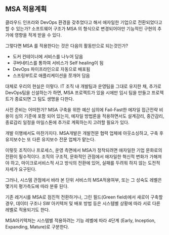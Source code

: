 ## MSA 적용계획

클라우드 인프라와 DevOps 환경을 갖추었다고 해서 애자일한 기업으로 전환되었다고 할 수 있는가? 소프트웨어 구조가 MSA 의 형식으로 변경되어야만 기능적인 구현의 추가에 영향을 적게 받을 수 있다.

그렇다면 MSA 를 적용한다는 것은 다음의 활동만으로 되는것인가?
  - 도커 컨테이너에 서비스를 나누어 담음
  - 쿠버네티스를 통하여 서비스가 Self healing이 됨
  - DevOps 파이프라인으로 자동으로 배포됨
  - 스프링부트로 애플리케이션을 쪼개어 담음

대체로 우리의 현실은 이렇다. IT 조직 내 개발팀과 운영팀을 그대로 유지한 채, 추가로 DevOps팀을 신설하는가 하면, MSA 프로젝트가 있을 시에만 임시 팀을 만들고 프로젝트가 종료되면 그 팀도 생명을 다한다.

사전 준비는 어떠한가? MSA 구축을 위한 예산 심의에 Fail-Fast한 에자일 접근전략 비용이 심의 기준에 포함 되어 있는지, 에자일 방법론을 적용하면서도 설계감리, 중간감리, 종료감리 일정을 마일스톤에 추가로 계획하는지 고려할 필요가 있다.

개발 이행에서도 마찬가지다. MSA개발은 개발전문 협력 업체에 아웃소싱하고, 구축 후 유지보수는 또 다른 유지보수 전문 업체가 맡는다.

이렇듯 조직이나 프로세스, 운영 측면에서 MSA가 정착되려면 애자일한 기업 문화로의 전환이 필수적이다. 조직의 구조적, 문화적인 관점에서 애자일한 혁신적 변화가 가해져야 하고, 마이크로서비스적 사고 방식의 전환에 있어, 실패를 두려워 하지 않는 도전적 자세가 요구된다.

그러나, 시스템 관점에서 바라 본 단위 서비스의 MSA적용여부, 또는 그 성숙도 레벨은 몇가지 평가측도에 따라 분류 된다.

기존 레거시를 MSA로 점진적 전환하거나, 그린 필드(Green field)에서 새로이 구축할 경우, 데이터 구조나 SW 아키텍처 및 배포 방법 등은 시스템별 상황에 따라 서로 다른 레벨로 적용되기도 한다.

MSA아키텍처는 시스템별 적용하려는 기능 레벨에 따라 4단계 (Early, Inception, Expanding, Mature)로 구분한다.
